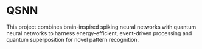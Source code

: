# QSNN
This project combines brain-inspired spiking neural networks with quantum neural networks to harness energy-efficient, event-driven processing and quantum superposition for novel pattern recognition. 
